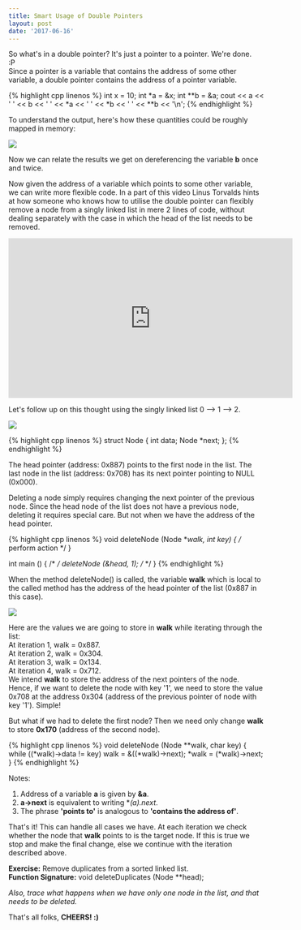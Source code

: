 ```yaml
---
title: Smart Usage of Double Pointers
layout: post
date: '2017-06-16'
---
```


So what's in a double pointer? It's just a pointer to a pointer. We're done.  
:P    
Since a pointer is a variable that contains the address of some other variable, a double pointer contains the address of a pointer variable.  

{% highlight cpp linenos %}
int x = 10;
int *a = &x;
int **b = &a;
cout << a << ' ' << b << ' ' << *a << ' ' << *b << ' ' << **b << '\n';
{% endhighlight %}

To understand the output, here's how these quantities could be roughly mapped in memory:  

<img src="../../../../images/Double-Pointers-Smart-Use/Node.png">

Now we can relate the results we get on dereferencing the variable **b** once and twice.  


Now given the address of a variable which points to some other variable, we can write more flexible code. In a part of this video Linus Torvalds hints at how someone who knows how to utilise the double pointer can flexibly remove a node from a singly linked list in mere 2 lines of code, without dealing separately with the case in which the head of the list needs to be removed.

<iframe width="560" height="315" src="https://www.youtube.com/embed/o8NPllzkFhE?rel=0" frameborder="0" allowfullscreen></iframe>  

Let's follow up on this thought using the singly linked list 0 --> 1 --> 2.

<img src="../../../../images/Double-Pointers-Smart-Use/LinkedList.png">  

{% highlight cpp linenos %}
struct Node {
    int data;
    Node *next;
};
{% endhighlight %}

The head pointer (address: 0x887) points to the first node in the list. The last node in the list (address: 0x708) has its next pointer pointing to NULL (0x000).  

Deleting a node simply requires changing the next pointer of the previous node. Since the head node of the list does not have a previous node, deleting it requires special care. But not when we have the address of the head pointer.

{% highlight cpp linenos %}
void deleteNode (Node **walk, int key) {
    /*
        perform action
    */
}

int main () {
    /*       */
    deleteNode (&head, 1);
    /*       */
}
{% endhighlight %}  

When the method deleteNode() is called, the variable **walk** which is local to the called method has the address of the head pointer of the list (0x887 in this case).

<img src="../../../../images/Double-Pointers-Smart-Use/walk.png">  

Here are the values we are going to store in **walk** while iterating through the list:  
At iteration 1, walk = 0x887.  
At iteration 2, walk = 0x304.  
At iteration 3, walk = 0x134.  
At iteration 4, walk = 0x712.  
We intend **walk** to store the address of the next pointers of the node. Hence, if we want to delete the node with key '1', we need to store the value 0x708 at the address 0x304 (address of the previous pointer of node with key '1'). Simple!  

But what if we had to delete the first node? Then we need only change **walk** to store **0x170** (address of the second node).

{% highlight cpp linenos %}
void deleteNode (Node **walk, char key) {
    while ((*walk)->data != key) 
        walk = &((*walk)->next);
    *walk = (*walk)->next;
}
{% endhighlight %}  

Notes:  
1. Address of a variable **a** is given by **&a**.
2. **a->next** is equivalent to writing **(*a).next**.  
3. The phrase **'points to'** is analogous to **'contains the address of'**.  


That's it! This can handle all cases we have. At each iteration we check whether the node that **walk** points to is the target node. If this is true we stop and make the final change, else we continue with the iteration described above.  

**Exercise:** Remove duplicates from a sorted linked list.  
**Function Signature:** void deleteDuplicates (Node **head);

*Also, trace what happens when we have only one node in the list, and that needs to be deleted.*  

That's all folks, **CHEERS! :)**